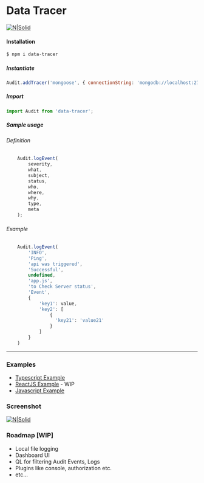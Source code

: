 # Data Tracer

[![N|Solid](https://video.oznoz.com/media/brands/property_logo/1421940829_S1_AlienMonkeys_logo.png)]()


#### Installation

```javascript
$ npm i data-tracer
```

##### Instantiate

```javascript
Audit.addTracer('mongoose', { connectionString: 'mongodb://localhost:27017/db' });
```

##### Import 
```javascript
import Audit from 'data-tracer';
```

##### Sample usage

###### Definition

```javascript
    Audit.logEvent(
        severity,
        what,
        subject,
        status,
        who,
        where,
        why,
        type,
        meta
    );
```

###### Example

```javascript
    Audit.logEvent(
        'INFO',
        'Ping',
        'api was triggered',
        'Successful',
        undefined,
        'app.js',
        'to Check Server status',
        'Event',
        {
            'key1': value,
            'key2': [
                {
                  'key21': 'value21'
                }
            ]
        }
    )
```
----------
    
### Examples
 * [Typescript Example](https://github.com/SAshwinAchu10/data-tracer/tree/master/examples/typescript)
 * [ReactJS Example](https://github.com/SAshwinAchu10/data-tracer/tree/master/examples/react) - WIP
 * [Javascript Example](https://github.com/SAshwinAchu10/data-tracer/tree/master/examples/javascript)


 ### Screenshot


[![N|Solid](https://github.com/SAshwinAchu10/data-tracer/blob/master/docs/1.png)](https://github.com/SAshwinAchu10/data-tracer/blob/master/docs/1.png)



### Roadmap [WIP]

 * Local file logging
 * Dashboard UI
 * QL for filtering Audit Events, Logs
 * Plugins like console, authorization etc.
 * etc...

